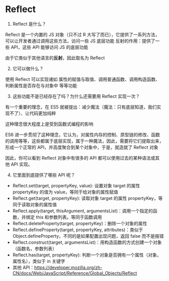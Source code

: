 # Reflect

1. Reflect 是什么？

Reflect 是一个内置的 JS 对象（只不过 R 大写了而已），它提供了一系列方法，可以让开发者通过调用这些方法，访问一些 JS 底层功能
反射的作用：提供了一些 API，这些 API 能够访问 JS 的底层功能

由于它类似于其他语言的**反射**，因此取名为 Reflect

2. 它可以做什么？

使用 Reflect 可以实现诸如 属性的赋值与取值、调用普通函数、调用构造函数、判断属性是否存在与对象中 等等功能

3. 这些功能不是已经存在了吗？为什么还需要用 Reflect 实现一次？

有一个重要的理念，在 ES5 就被提出：减少魔法（魔法：只有底层知道，我们实现不了）、让代码更加纯粹

这种理念很大程度上是受到函数式编程的影响

ES6 进一步贯彻了这种理念，它认为，对属性内存的控制、原型链的修改、函数的调用等等，这些都属于底层实现，属于一种魔法，因此，需要将它们提取出来，形成一个正常的 API，并高度聚合到某个对象中，于是，就造就了 Reflect 对象

因此，你可以看到 Reflect 对象中有很多的 API 都可以使用过去的某种语法或其他 API 实现。

4. 它里面到底提供了哪些 API 呢？

- Reflect.set(target, propertyKey, value): 设置对象 target 的属性 propertyKey 的值为 value，等同于给对象的属性赋值
- Reflect.get(target, propertyKey): 读取对象 target 的属性 propertyKey，等同于读取对象的属性值
- Reflect.apply(target, thisArgument, argumentsList)：调用一个指定的函数，并绑定 this 和参数列表。等同于函数调用
- Reflect.deleteProperty(target, propertyKey)：删除一个对象的属性
- Reflect.defineProperty(target, propertyKey, attributes)：类似于 Object.defineProperty，不同的是如果配置出现问题，返回 false 而不是报错
- Reflect.construct(target, argumentsList)：用构造函数的方式创建一个对象（函数名，参数列表）
- Reflect.has(target, propertyKey): 判断一个对象是否拥有一个属性（对象，属性名），类似于 in 关键字
- 其他 API：https://developer.mozilla.org/zh-CN/docs/Web/JavaScript/Reference/Global_Objects/Reflect
